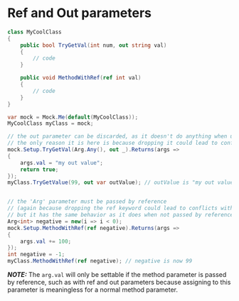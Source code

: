 # Ref and Out parameters

```csharp
class MyCoolClass
{
    public bool TryGetVal(int num, out string val)
    {
        // code
    }

    public void MethodWithRef(ref int val)
    {
        // code
    }
}

var mock = Mock.Me(default(MyCoolClass));
MyCoolClass myClass = mock;

// the out parameter can be discarded, as it doesn't do anything when used by the Setup or Assert property methods.
// the only reason it is here is because dropping it could lead to conflicts with other method overloads
mock.Setup.TryGetVal(Arg.Any(), out _).Returns(args => 
{
    args.val = "my out value";
    return true;
});
myClass.TryGetValue(99, out var outValue); // outValue is "my out value"


// the 'Arg' parameter must be passed by reference 
// (again because dropping the ref keyword could lead to conflicts with other method overloads))
// but it has the same behavior as it does when not passed by reference
Arg<int> negative = new(i => i < 0);
mock.Setup.MethodWithRef(ref negative).Returns(args => 
{
    args.val += 100;
});
int negative = -1;
myClass.MethodWithRef(ref negative); // negative is now 99


```

**_NOTE:_** The `arg.val` will only be settable if the method parameter is passed by reference, such as with ref and out parameters because assigning to this parameter is meaningless for a normal method parameter.
